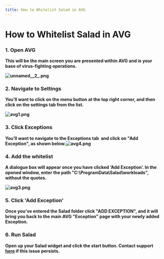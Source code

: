 ```yaml
---
title: How to Whitelist Salad in AVG
---
```


# How to Whitelist Salad in AVG

### 1. Open AVG

**This will be the main screen you are presented within AVG and is your base of virus-fighting operations.**

**![unnamed__2_.png](https://s3.amazonaws.com/helpscout.net/docs/assets/615b47bfca9e0011a4434693/images/619e6a3eefc78d0553e5d5da/img-406-1637771523-1707448022.png)**

### 2. Navigate to Settings

**You’ll want to click on the menu button at the top right corner, and then click on the settings tab from the list.**

**![avg1.png](https://s3.amazonaws.com/helpscout.net/docs/assets/615b47bfca9e0011a4434693/images/619e6a3f9ccf62287e5f9a57/img-406-1637771523-930756626.png)**

### 3. Click Exceptions

**You’ll want to navigate to the Exceptions tab  and click on "Add Exception", as shown
below.![avg4.png](https://s3.amazonaws.com/helpscout.net/docs/assets/615b47bfca9e0011a4434693/images/619e6a3f64e42a671b63a1d4/img-406-1637771524-451731442.png)**

### 4. Add the whitelist

**A dialogue box will appear once you have clicked ‘Add Exception’. In the opened window, enter the path
"C:\\ProgramData\\Salad\\workloads", without the quotes.**

**![avg3.png](https://s3.amazonaws.com/helpscout.net/docs/assets/615b47bfca9e0011a4434693/images/619e6a3f9ccf62287e5f9a58/img-406-1637771526-1591747810.png)**

### 5. Click 'Add Exception'

**Once you’ve entered the Salad folder click "ADD EXCEPTION", and it will bring you back to the main AVG "Exception"
page with your newly added Exception.**

### 6. Run Salad

**Open up your Salad widget and click the start button. Contact support
[here](https://support.salad.io/hc/en-us/requests/new) if this issue persists.**
